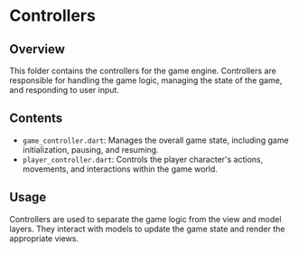 # Controllers

## Overview
This folder contains the controllers for the game engine. Controllers are responsible for handling the game logic, managing the state of the game, and responding to user input.

## Contents
- `game_controller.dart`: Manages the overall game state, including game initialization, pausing, and resuming.
- `player_controller.dart`: Controls the player character's actions, movements, and interactions within the game world.

## Usage
Controllers are used to separate the game logic from the view and model layers. They interact with models to update the game state and render the appropriate views.
